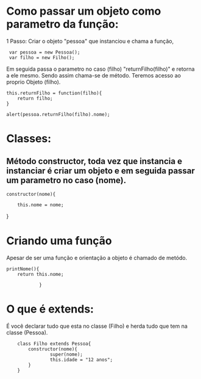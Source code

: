 # Como passar um objeto  como parametro da função:
1 Passo: Criar  o objeto "pessoa" que instanciou e chama a  função,

     var pessoa = new Pessoa();
     var filho = new Filho();
 

Em seguida passa o parametro no caso (filho)  "returnFilho(filho)"  e retorna a ele mesmo. Sendo assim chama-se de método. Teremos acesso ao proprio Objeto (filho).

    this.returnFilho = function(filho){
        return filho;
    }
    
    alert(pessoa.returnFilho(filho).nome);
# Classes:
## Método constructor, toda vez  que instancia e instanciar é criar um objeto e em seguida passar um parametro no caso (nome).
 
 
    constructor(nome){
    
        this.nome = nome;
}

# Criando uma função
 Apesar de ser uma função e orientação a objeto é chamado  de metódo.
    
    printNome(){
        return this.nome;

                }
# O que é extends:
É você declarar tudo que esta no classe  (Filho) e herda tudo que tem na classe (Pessoa).
    
        class Filho extends Pessoa{ 
            constructor(nome){
                    super(nome);
                    this.idade = "12 anos";
            }
        }